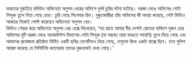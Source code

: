 ভারতের মুম্বাইয়ে বলিউড অভিনেতা অনুপম খেরের অফিসে দুর্ধর্ষ চুরির ঘটনা ঘটেছে। দরজা ভেঙে অফিসের গোটা সিন্দুক তুলে নিয়ে গেছে চোর। চুরি গেছে সিনেমার রিল। দুষ্কৃতকারীরা তাঁর অফিসের কী অবস্থা করেছে, সেটা ভিডিও আকারে নিজেই পোস্ট করেছেন অভিনেতা অনুপম খের।  
ভিডিও শেয়ার করে অভিনেতা অনুপম খের এক্সে লিখেছেন, ‘গত রাতে আমার বীর দেশাই রোডের অফিসে দুজন চোর অফিসের দুটি দরজা ভেঙে অ্যাকাউন্টস বিভাগের গোটা সিন্দুক (যা সম্ভবত তারা ভাঙতে পারেনি) তুলে নিয়ে গেছে এবং আমাদের প্রযোজনা প্রতিষ্ঠান নির্মিত একটি ছবির নেগেটিভও নিয়ে গেছে, যেগুলো কিনা একটা বাক্সে ছিল। তবে পুলিশ আশ্বস্ত করেছে যে সিসিটিভি ক্যামেরায় তাদের দুজনকেই দেখা গেছে।’
